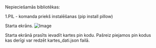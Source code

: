 Nepieciešamās bibliotēkas:

1.PIL - komanda priekš instalēšanas (pip install pillow)


Starta ekrāns.
![Image](https://github.com/user-attachments/assets/ce5d3a90-f8d0-4e73-a9cc-3563f8150e1e)

Starta ekrānā prasīts ievadīt kartes pin kodu. Pašreiz piejamos pin kodus kas derīgi var redzēt kartes_dati.json failā.
